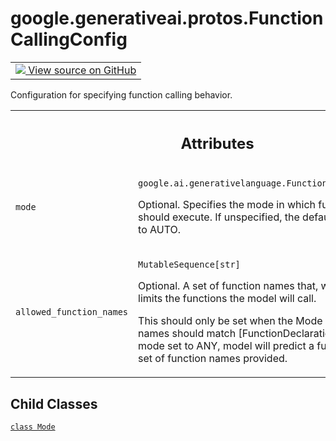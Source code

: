 
# google.generativeai.protos.FunctionCallingConfig

<!-- Insert buttons and diff -->

<table class="tfo-notebook-buttons tfo-api nocontent">
<td>
  <a target="_blank" href="https://github.com/googleapis/google-cloud-python/tree/main/packages/google-ai-generativelanguage/google/ai/generativelanguage_v1beta/types/content.py#L478-L532">
    <img src="https://www.tensorflow.org/images/GitHub-Mark-32px.png" />
    View source on GitHub
  </a>
</td>
</table>



Configuration for specifying function calling behavior.

<!-- Placeholder for "Used in" -->




<!-- Tabular view -->
 <table class="responsive fixed orange">
<colgroup><col width="214px"><col></colgroup>
<tr><th colspan="2"><h2 class="add-link">Attributes</h2></th></tr>

<tr>
<td>

`mode`<a id="mode"></a>

</td>
<td>

`google.ai.generativelanguage.FunctionCallingConfig.Mode`

Optional. Specifies the mode in which
function calling should execute. If unspecified,
the default value will be set to AUTO.

</td>
</tr><tr>
<td>

`allowed_function_names`<a id="allowed_function_names"></a>

</td>
<td>

`MutableSequence[str]`

Optional. A set of function names that, when provided,
limits the functions the model will call.

This should only be set when the Mode is ANY. Function names
should match [FunctionDeclaration.name]. With mode set to
ANY, model will predict a function call from the set of
function names provided.

</td>
</tr>
</table>



## Child Classes
[`class Mode`](../../../google/generativeai/protos/FunctionCallingConfig/Mode.md)

